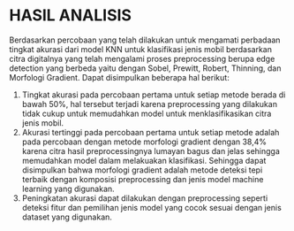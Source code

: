 # HASIL ANALISIS

Berdasarkan percobaan yang telah dilakukan untuk mengamati perbadaan tingkat akurasi dari model KNN untuk klasifikasi jenis mobil berdasarkan citra digitalnya yang telah mengalami proses preprocessing berupa edge detection yang berbeda yaitu dengan Sobel, Prewitt, Robert, Thinning, dan Morfologi Gradient. Dapat disimpulkan beberapa hal berikut:

1. Tingkat akurasi pada percobaan pertama untuk setiap metode berada di bawah 50%, hal tersebut terjadi karena preprocessing yang dilakukan tidak cukup untuk memudahkan model untuk menklasifikasikan citra jenis mobil.
2. Akurasi tertinggi pada percobaan pertama untuk setiap metode adalah pada percobaan dengan metode morfologi gradient dengan 38,4% karena citra hasil preprocessingnya lumayan bagus dan jelas sehingga memudahkan model dalam melakuakan klasifikasi. Sehingga dapat disimpulkan bahwa morfologi gradient adalah metode deteksi tepi terbaik dengan komposisi preprocessing dan jenis model machine learning yang digunakan.
3. Peningkatan akurasi dapat dilakukan dengan preprocessing seperti deteksi fitur dan pemilihan jenis model yang cocok sesuai dengan jenis dataset yang digunakan.